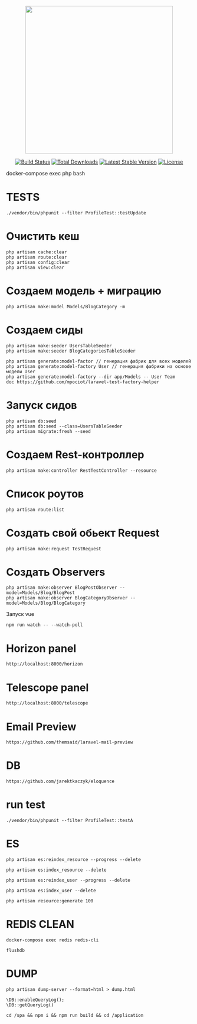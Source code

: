 <p align="center"><img src="https://res.cloudinary.com/dtfbvvkyp/image/upload/v1566331377/laravel-logolockup-cmyk-red.svg" width="400"></p>

<p align="center">
<a href="https://travis-ci.org/laravel/framework"><img src="https://travis-ci.org/laravel/framework.svg" alt="Build Status"></a>
<a href="https://packagist.org/packages/laravel/framework"><img src="https://poser.pugx.org/laravel/framework/d/total.svg" alt="Total Downloads"></a>
<a href="https://packagist.org/packages/laravel/framework"><img src="https://poser.pugx.org/laravel/framework/v/stable.svg" alt="Latest Stable Version"></a>
<a href="https://packagist.org/packages/laravel/framework"><img src="https://poser.pugx.org/laravel/framework/license.svg" alt="License"></a>
</p>

docker-compose exec php bash

# TESTS
```
./vendor/bin/phpunit --filter ProfileTest::testUpdate
```

# Очистить кеш
```
php artisan cache:clear
php artisan route:clear
php artisan config:clear 
php artisan view:clear 
```

# Создаем модель + миграцию
```
php artisan make:model Models/BlogCategory -m
```

# Создаем сиды
```
php artisan make:seeder UsersTableSeeder
php artisan make:seeder BlogCategoriesTableSeeder

php artisan generate:model-factor // генерация фабрик для всех моделей
php artisan generate:model-factory User // генерация фабрики на основе модели User
php artisan generate:model-factory --dir app/Models -- User Team
doc https://github.com/mpociot/laravel-test-factory-helper
```

# Запуск сидов
```
php artisan db:seed
php artisan db:seed --class=UsersTableSeeder
php artisan migrate:fresh --seed
```

# Создаем Rest-контроллер
```
php artisan make:controller RestTestController --resource
```

# Список роутов
```
php artisan route:list
```

# Cоздать свой обьект Request
```
php artisan make:request TestRequest
```

# Cоздать Observers
```
php artisan make:observer BlogPostObserver --model=Models/Blog/BlogPost
php artisan make:observer BlogCategoryObserver --model=Models/Blog/BlogCategory
```

Запуск vue
```
npm run watch -- --watch-poll
```

# Horizon panel
```
http://localhost:8000/horizon
```

# Telescope panel
```
http://localhost:8000/telescope
```

# Email Preview
```
https://github.com/themsaid/laravel-mail-preview
```

# DB
```
https://github.com/jarektkaczyk/eloquence
```

# run test
```
./vendor/bin/phpunit --filter ProfileTest::testA
```

# ES

```
php artisan es:reindex_resource --progress --delete

php artisan es:index_resource --delete

php artisan es:reindex_user --progress --delete

php artisan es:index_user --delete

php artisan resource:generate 100
```

# REDIS CLEAN

```
docker-compose exec redis redis-cli

flushdb
```

# DUMP

```
php artisan dump-server --format=html > dump.html

\DB::enableQueryLog();
\DB::getQueryLog()
```

```
cd /spa && npm i && npm run build && cd /application
```